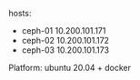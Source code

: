 hosts:
- ceph-01 10.200.101.171
- ceph-02 10.200.101.172
- ceph-03 10.200.101.173

Platform: ubuntu 20.04 + docker
